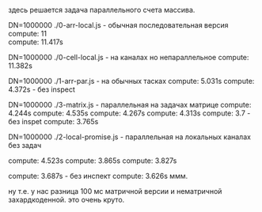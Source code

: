 здесь решается задача параллельного счета массива.

DN=1000000 ./0-arr-local.js - обычная последовательная версия
compute: 11    
compute: 11.417s

DN=1000000 ./0-cell-local.js - на каналах но непараллельное
compute: 11.382s

DN=1000000 ./1-arr-par.js - на обычных тасках
compute: 5.031s
compute: 4.372s - без inspect

DN=1000000 ./3-matrix.js - параллельная на задачах матрице 
compute: 4.244s 
compute: 4.535s 
compute: 4.267s
compute: 4.313s
compute: 3.7  - без inspet
compute: 3.765s

DN=1000000 ./2-local-promise.js - параллельная на локальных каналах без задач 

compute: 4.523s 
compute: 3.865s
compute: 3.827s

compute: 3.687s - без инспект
compute: 3.626s
ммм.

ну т.е. у нас разница 100 мс матричной версии и нематричной захардкоденной. это очень круто.
